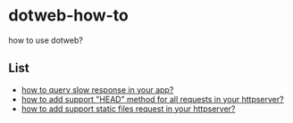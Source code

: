 # dotweb-how-to
how to use dotweb?


## List
* [how to query slow response in your app?](https://github.com/devfeel/dotweb-how-to/tree/master/tips/slow-response.md)
* [how to add support "HEAD" method for all requests in your httpserver?](https://github.com/devfeel/dotweb-how-to/tree/master/tips/enabled-autoHEAD.md)
* [how to add support static files request in your httpserver?](https://github.com/devfeel/dotweb-how-to/tree/master/tips/staticfile-request.md)


